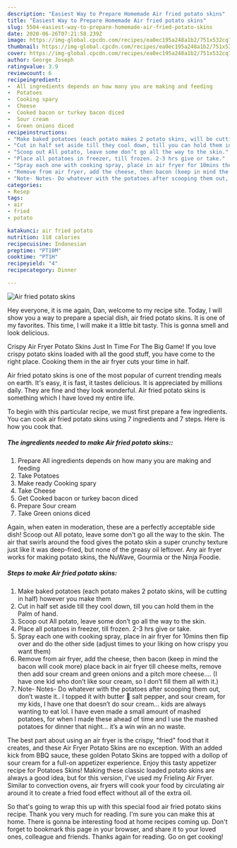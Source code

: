 ```yaml
---
description: "Easiest Way to Prepare Homemade Air fried potato skins"
title: "Easiest Way to Prepare Homemade Air fried potato skins"
slug: 5504-easiest-way-to-prepare-homemade-air-fried-potato-skins
date: 2020-06-26T07:21:58.239Z
image: https://img-global.cpcdn.com/recipes/ea0ec195a248a1b2/751x532cq70/air-fried-potato-skins-recipe-main-photo.jpg
thumbnail: https://img-global.cpcdn.com/recipes/ea0ec195a248a1b2/751x532cq70/air-fried-potato-skins-recipe-main-photo.jpg
cover: https://img-global.cpcdn.com/recipes/ea0ec195a248a1b2/751x532cq70/air-fried-potato-skins-recipe-main-photo.jpg
author: George Joseph
ratingvalue: 3.9
reviewcount: 6
recipeingredient:
-  All ingredients depends on how many you are making and feeding
-  Potatoes
-  Cooking spary
-  Cheese
-  Cooked bacon or turkey bacon diced
-  Sour cream
-  Green onions diced
recipeinstructions:
- "Make baked potatoes (each potato makes 2 potato skins, will be cutting in half) however you make them"
- "Cut in half set aside till they cool down, till you can hold them in the Palm of hand."
- "Scoop out All potato, leave some don’t go all the way to the skin."
- "Place all potatoes in freezer, till frozen. 2-3 hrs give or take."
- "Spray each one with cooking spray, place in air fryer for 10mins then flip over and do the other side (adjust times to your liking on how crispy you want them)"
- "Remove from air fryer, add the cheese, then bacon (keep in mind the bacon will cook more) place back in air fryer till cheese melts, remove then add sour cream and green onions and a pitch more cheese.... (I have one kid who don’t like sour cream, so I don’t fill them all with it.)"
- "Note- Notes- Do whatever with the potatoes after scooping them out, don’t waste it.. I topped it with butter 🧈 salt pepper, and sour cream, for my kids, I have one that doesn’t do sour cream... kids are always wanting to eat lol. I have even made a small amount of mashed potatoes, for when I made these ahead of time and I use the mashed potatoes for dinner that night... it’s a win win an no waste."
categories:
- Resep
tags:
- air
- fried
- potato

katakunci: air fried potato
nutrition: 118 calories
recipecuisine: Indonesian
preptime: "PT10M"
cooktime: "PT1H"
recipeyield: "4"
recipecategory: Dinner

---
```



![Air fried potato skins](https://img-global.cpcdn.com/recipes/ea0ec195a248a1b2/751x532cq70/air-fried-potato-skins-recipe-main-photo.jpg)

Hey everyone, it is me again, Dan, welcome to my recipe site. Today, I will show you a way to prepare a special dish, air fried potato skins. It is one of my favorites. This time, I will make it a little bit tasty. This is gonna smell and look delicious.

Crispy Air Fryer Potato Skins Just In Time For The Big Game! If you love crispy potato skins loaded with all the good stuff, you have come to the right place. Cooking them in the air fryer cuts your time in half.

Air fried potato skins is one of the most popular of current trending meals on earth. It's easy, it is fast, it tastes delicious. It is appreciated by millions daily. They are fine and they look wonderful. Air fried potato skins is something which I have loved my entire life.


To begin with this particular recipe, we must first prepare a few ingredients. You can cook air fried potato skins using 7 ingredients and 7 steps. Here is how you cook that.

##### The ingredients needed to make Air fried potato skins::

1. Prepare  All ingredients depends on how many you are making and feeding
1. Take  Potatoes
1. Make ready  Cooking spary
1. Take  Cheese
1. Get  Cooked bacon or turkey bacon diced
1. Prepare  Sour cream
1. Take  Green onions diced


Again, when eaten in moderation, these are a perfectly acceptable side dish! Scoop out All potato, leave some don&#39;t go all the way to the skin. The air that swirls around the food gives the potato skin a super crunchy texture just like it was deep-fried, but none of the greasy oil leftover. Any air fryer works for making potato skins, the NuWave, Gourmia or the Ninja Foodie. 

##### Steps to make Air fried potato skins:

1. Make baked potatoes (each potato makes 2 potato skins, will be cutting in half) however you make them
1. Cut in half set aside till they cool down, till you can hold them in the Palm of hand.
1. Scoop out All potato, leave some don’t go all the way to the skin.
1. Place all potatoes in freezer, till frozen. 2-3 hrs give or take.
1. Spray each one with cooking spray, place in air fryer for 10mins then flip over and do the other side (adjust times to your liking on how crispy you want them)
1. Remove from air fryer, add the cheese, then bacon (keep in mind the bacon will cook more) place back in air fryer till cheese melts, remove then add sour cream and green onions and a pitch more cheese.... (I have one kid who don’t like sour cream, so I don’t fill them all with it.)
1. Note- Notes- Do whatever with the potatoes after scooping them out, don’t waste it.. I topped it with butter 🧈 salt pepper, and sour cream, for my kids, I have one that doesn’t do sour cream... kids are always wanting to eat lol. I have even made a small amount of mashed potatoes, for when I made these ahead of time and I use the mashed potatoes for dinner that night... it’s a win win an no waste.


The best part about using an air fryer is the crispy, &#34;fried&#34; food that it creates, and these Air Fryer Potato Skins are no exception. With an added kick from BBQ sauce, these golden Potato Skins are topped with a dollop of sour cream for a full-on appetizer experience. Enjoy this tasty appetizer recipe for Potatoes Skins! Making these classic loaded potato skins are always a good idea, but for this version, I&#39;ve used my Frieling Air Fryer. Similar to convection ovens, air fryers will cook your food by circulating air around it to create a fried food effect without all of the extra oil. 

So that's going to wrap this up with this special food air fried potato skins recipe. Thank you very much for reading. I'm sure you can make this at home. There is gonna be interesting food at home recipes coming up. Don't forget to bookmark this page in your browser, and share it to your loved ones, colleague and friends. Thanks again for reading. Go on get cooking!
